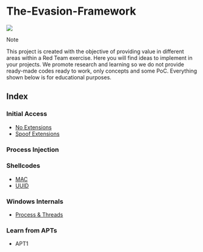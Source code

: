 # The-Evasion-Framework
<p><img src="https://img.shields.io/badge/Malware-8A2BE2">

> [!NOTE]
> This project is created with the objective of providing value in different areas within a Red Team exercise. Here you will find ideas to implement in your projects. We promote research and learning so we do not provide ready-made codes ready to work, only concepts and some PoC. Everything shown below is for educational purposes. 

## Index

### Initial Access
- <a href="NoExtensions.md">No Extensions</a> 
- <a href="SpoofExt.md">Spoof Extensions</a> 
### Process Injection
### Shellcodes
- <a href="MAC.md">MAC</a> 
- <a href="UUID.md">UUID</a> 

### Windows Internals
- <a href="Process&Threads.md">Process & Threads</a>
### Learn from APTs
- APT1
